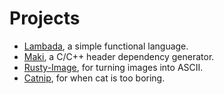 # Projects

* [Lambada](https://rudsvar.github.io/Lambada), a simple functional language.
* [Maki](https://rudsvar.github.io/Lambada), a C/C++ header dependency generator.
* [Rusty-Image](https://rudsvar.github.io/Lambada), for turning images into ASCII.
* [Catnip](https://rudsvar.github.io/Lambada), for when cat is too boring.
